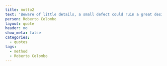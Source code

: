 ```yaml
---
title: motto2
text: 'Beware of little details, a small defect could ruin a great design.'
person: Roberto Colombo
layout: quote
header: no
show_meta: false
categories:
  - quotes
tags:
  - method
  - Roberto Colombo
---
```

